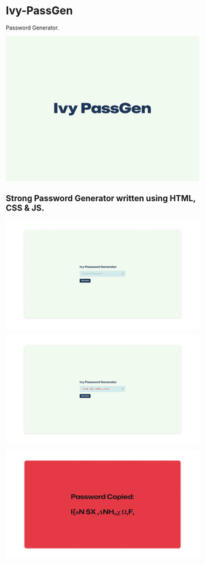 # Ivy-PassGen
Password Generator.

![My Image](Assets/ipg.png)

## Strong Password Generator written using HTML, CSS & JS.

![My Image](Assets/1.png)

![My Image](Assets/2.png)

![My Image](Assets/3.png)


